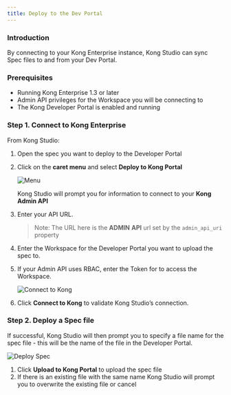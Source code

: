 ```yaml
---
title: Deploy to the Dev Portal
---
```


### Introduction

By connecting to your Kong Enterprise instance, Kong Studio can sync Spec files to
and from your Dev Portal.


### Prerequisites

* Running Kong Enterprise 1.3 or later
* Admin API privileges for the Workspace you will be connecting to
* The Kong Developer Portal is enabled and running



### Step 1. Connect to Kong Enterprise

From Kong Studio:

1. Open the spec you want to deploy to the Developer Portal
1. Click on the **caret menu** and select **Deploy to Kong Portal**

    ![Menu](https://doc-assets.konghq.com/studio/1.0/dev-portal/01-menu.png)


    Kong Studio will prompt you for information to connect to your **Kong Admin API**


1. Enter your API URL.
    >Note: The URL here is the **ADMIN** **API** url set by the `admin_api_uri` property
1. Enter the Workspace for the Developer Portal you want to upload the spec to.
1. If your Admin API uses RBAC, enter the Token for to access the Workspace.


    ![Connect to Kong](https://doc-assets.konghq.com/studio/1.0/dev-portal/02-connect-to-kong.png)

1. Click **Connect to Kong** to validate Kong Studio’s connection. 


### Step 2. Deploy a Spec file

If successful, Kong Studio will then prompt you to specify a file name for the spec file - this will be the name of the file in the Developer Portal.

![Deploy Spec](https://doc-assets.konghq.com/studio/1.0/dev-portal/03-deploy-spec.png)

1. Click **Upload to Kong Portal** to upload the spec file
1. If there is an existing file with the same name Kong Studio will prompt you to overwrite the existing file or cancel
